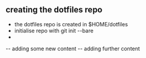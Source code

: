 ## creating the dotfiles repo
- the dotfiles repo is created in $HOME/dotfiles
- initialise repo with
git init --bare
-

-- adding some new content
-- adding further content

